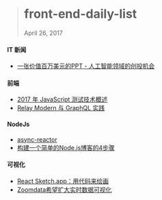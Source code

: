 
> # front-end-daily-list
> April 26, 2017

#### IT 新闻
* [一张价值百万美元的PPT - 人工智能领域的创投机会](http://t.cn/RXRPdNL)

#### 前端
* [2017 年 JavaScript 测试技术概述](http://t.cn/RXRviOD)
* [Relay Modern 与 GraphQL 实践](http://t.cn/RXTTO6v)

#### NodeJs
* [async-reactor](http://t.cn/RX65Ck6)
* [构建一个简单的Node.js博客的4步骤](http://t.cn/RXR7cdX)

#### 可视化
* [React Sketch.app：用代码来绘画](http://t.cn/RXHQE83)
* [Zoomdata希望扩大实时数据可视化](http://t.cn/RXR4KdJ)
